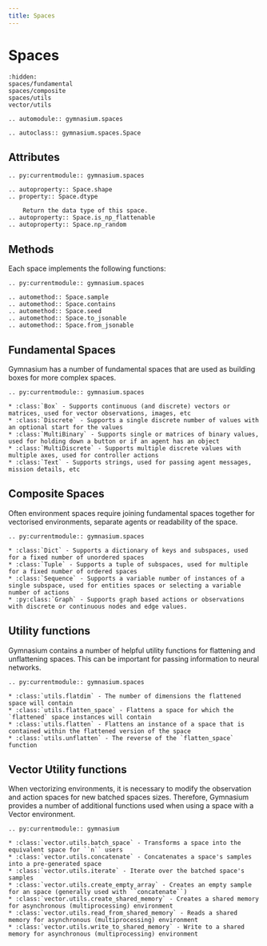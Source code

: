 ```yaml
---
title: Spaces
---
```


# Spaces

```{toctree}
:hidden:
spaces/fundamental
spaces/composite
spaces/utils
vector/utils
```

```{eval-rst}
.. automodule:: gymnasium.spaces

.. autoclass:: gymnasium.spaces.Space
```

## Attributes
```{eval-rst}
.. py:currentmodule:: gymnasium.spaces

.. autoproperty:: Space.shape
.. property:: Space.dtype

    Return the data type of this space.
.. autoproperty:: Space.is_np_flattenable
.. autoproperty:: Space.np_random
```

## Methods
Each space implements the following functions:

```{eval-rst}
.. py:currentmodule:: gymnasium.spaces

.. automethod:: Space.sample
.. automethod:: Space.contains
.. automethod:: Space.seed
.. automethod:: Space.to_jsonable
.. automethod:: Space.from_jsonable
```

## Fundamental Spaces

Gymnasium has a number of fundamental spaces that are used as building boxes for more complex spaces.

```{eval-rst}
.. py:currentmodule:: gymnasium.spaces

* :class:`Box` - Supports continuous (and discrete) vectors or matrices, used for vector observations, images, etc
* :class:`Discrete` - Supports a single discrete number of values with an optional start for the values
* :class:`MultiBinary` - Supports single or matrices of binary values, used for holding down a button or if an agent has an object
* :class:`MultiDiscrete` - Supports multiple discrete values with multiple axes, used for controller actions
* :class:`Text` - Supports strings, used for passing agent messages, mission details, etc
```

## Composite Spaces

Often environment spaces require joining fundamental spaces together for vectorised environments, separate agents or readability of the space.

```{eval-rst}
.. py:currentmodule:: gymnasium.spaces

* :class:`Dict` - Supports a dictionary of keys and subspaces, used for a fixed number of unordered spaces
* :class:`Tuple` - Supports a tuple of subspaces, used for multiple for a fixed number of ordered spaces
* :class:`Sequence` - Supports a variable number of instances of a single subspace, used for entities spaces or selecting a variable number of actions
* :py:class:`Graph` - Supports graph based actions or observations with discrete or continuous nodes and edge values.
```

## Utility functions

Gymnasium contains a number of helpful utility functions for flattening and unflattening spaces.
This can be important for passing information to neural networks.

```{eval-rst}
.. py:currentmodule:: gymnasium.spaces

* :class:`utils.flatdim` - The number of dimensions the flattened space will contain
* :class:`utils.flatten_space` - Flattens a space for which the `flattened` space instances will contain
* :class:`utils.flatten` - Flattens an instance of a space that is contained within the flattened version of the space
* :class:`utils.unflatten` - The reverse of the `flatten_space` function
```

## Vector Utility functions

When vectorizing environments, it is necessary to modify the observation and action spaces for new batched spaces sizes.
Therefore, Gymnasium provides a number of additional functions used when using a space with a Vector environment.

```{eval-rst}
.. py:currentmodule:: gymnasium

* :class:`vector.utils.batch_space` - Transforms a space into the equivalent space for ``n`` users
* :class:`vector.utils.concatenate` - Concatenates a space's samples into a pre-generated space
* :class:`vector.utils.iterate` - Iterate over the batched space's samples
* :class:`vector.utils.create_empty_array` - Creates an empty sample for an space (generally used with ``concatenate``)
* :class:`vector.utils.create_shared_memory` - Creates a shared memory for asynchronous (multiprocessing) environment
* :class:`vector.utils.read_from_shared_memory` - Reads a shared memory for asynchronous (multiprocessing) environment
* :class:`vector.utils.write_to_shared_memory` - Write to a shared memory for asynchronous (multiprocessing) environment
```
